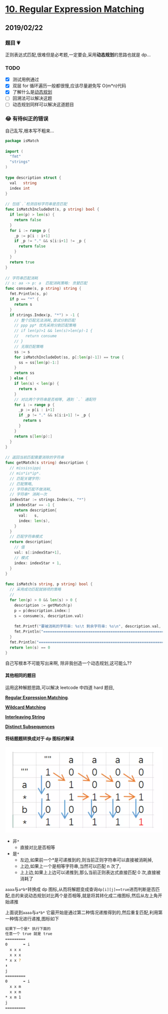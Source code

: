 # [10. Regular Expression Matching](https://leetcode.com/problems/regular-expression-matching/)

## 2019/02/22

### 题目 💗

正则表达式匹配,很难但是必考题,一定要会,采用**动态规划**的思路也就是 dp...

<!-- > #### 思路
> 采用dp思想去解决问题
> `mississippi`
> `mis*is*ip*.`
> 匹配一次就消耗
> s 经过三次消耗策略  自上而下的动态规划消耗策略 每次消耗,只返回消耗最多的策略,`mis*`  `is*`  `ip*`
>
> --------------
>
> 1. for 循环 (mis*) 第一次组合消耗策略, 并返回min(最短长度的s)
> s 经过 (mis*) 消耗策略
> s 经过 (m)(is*) 消耗策略
> s 经过 (mi)(s*) 消耗策略
>
> --------------
>
> 2. for 循环 (is*) 第二次组合消耗策略, 并返回min(最短长度的s)
> s 经过 (is*) 消耗策略
> s 经过 (i)(s*) 消耗策略
>
> --------------
>
> 3. for 循环 (ip*) 第二次组合消耗策略, 并返回min(最短长度的s)
> s 经过 (ip*) 消耗策略
> s 经过 (i)(p*) 消耗策略
>
> --------------
>
> s 如果经过上面三次消耗,("结果"==""?true:false) -->

### TODO

- [x] 测试用例通过
- [x] 双层 for 循环遍历一般都很慢,应该尽量避免写 O(m\*n)代码
- [x] 了解什么是[动态规划](../dynamic-programing/README.md)
- [ ] 回溯法可以解决这题
- [ ] 动态规划同样可以解决这道题目

### 😂 有待纠正的错误

自己乱写,根本写不粗来...

```go
package isMatch

import (
  "fmt"
  "strings"
)

type description struct {
  val   string
  index int
}

// 包括`.`检测目标字符串是否匹配
func isMatchIncludeDot(s, p string) bool {
  if len(p) > len(s) {
    return false
  }
  for i := range p {
    _p := p[i : i+1]
    if _p != "." && s[i:i+1] != _p {
      return false
    }
  }
  return true
}

// 字符串匹配消耗
// s: aa -> p: a  匹配消耗策略: 贪婪匹配
func consume(s, p string) string {
  fmt.Println(s, p)
  if p == "*" {
    return s
  }
  if strings.Index(p, "*") > -1 {
    // 整个匹配无法消耗,尝试分割匹配
    // ppp pp* 优先采用分割匹配策略
    // if len(p)>1 && len(s)>len(p)-1 {
    //   return consume
    // }
    // 无限匹配策略
    ss := s
    for isMatchIncludeDot(ss, p[:len(p)-1]) == true {
      ss = ss[len(p)-1:]
    }
    return ss
  } else {
    if len(s) < len(p) {
      return s
    }
    // 对比两个字符串是否相等, 遇到 `.` 通配符
    for i := range p {
      _p := p[i : i+1]
      if _p != "." && s[i:i+1] != _p {
        return s
      }
    }
    return s[len(p):]
  }
}

// 返回当前匹配需要消除的字符串
func getMatch(s string) description {
  // mississippi
  // mis*is*ip*.
  // 匹配关键字符:
  // 匹配策略,
  // 字符串匹配不做消耗,
  // 字符串* 消耗一次
  indexStar := strings.Index(s, "*")
  if indexStar == -1 {
    return description{
      val:   s,
      index: len(s),
    }
  }
  // 匹配字符串模式
  return description{
    // 值
    val: s[:indexStar+1],
    // 模式
    index: indexStar + 1,
  }
}

func isMatch(s string, p string) bool {
  // 采用成功匹配就销项的策略
  //
  for len(p) > 0 && len(s) > 0 {
    description := getMatch(p)
    p = p[description.index:]
    s = consume(s, description.val)

    fmt.Printf("要被消耗的字符串: %s\t 剩余字符串: %s\n", description.val, p)
    fmt.Println("===========================================================", s)
  }
  fmt.Println("===========================================================")
  return len(s) == 0
}
```

自己写根本不可能写出来啊, 除非我创造一个动态规划,这可能么??

#### 其他相同的题目

运用这种解题思路,可以解决 leetcode 中四道 hard 题目,

[**Regular Expression Matching**](https://leetcode.com/problems/regular-expression-matching/description).

[**Wildcard Matching**](https://leetcode.com/problems/wildcard-matching/description/)

[**Interleaving String**](https://leetcode.com/problems/interleaving-string/description/)

[**Distinct Subsequences**](https://leetcode.com/problems/distinct-subsequences/description/)

#### 将结题题转换成对于 dp 图标的解读

![image](table.webp)

- 非`*`
  - 直接对比是否相等
- 是`*`
  - 左边,如果前一个\*是可递推到的,则当前正则字符串可以直接被消耗掉,
  - 上边,如果上一个是相等字符串,当然可以匹配 n 次了,
  - 上上边,如果上上边可以递推到,那么当前正则表达式直接匹配 0 次,直接被消耗了

`aaaa`与`a*b*`转换成 dp 图标,从而将解题变成查询`dp[i][j]==true`进而判断是否匹配,总的来说动态规划对比两个是否相等,就是将其转化成二维图标,然后从左上角开始递推

上面说到`aaaa`与`a*b*` 它最开始是通过第二种情况递推得到的,然后重复匹配,利用第一种情况进行递推,图标如下

```bash
如果下一个是* 执行下面的
任意一个 true 就是 true
=========
0       ➡ i
  x x x
  x x x
* x x ?
⬇
j
=========
0       ➡ i
  x x m
  x x m
* x m 1
j
=========
```
